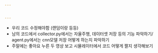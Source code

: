 ```yaml
---


---
```


<ul>
<li>우리 코드 수정해야함 (랜덤이랑 등등)</li>
<li>남의 코드에서 collector.py에서는 자율주행, 데이터셋 저장 등의 기능 파악하기/ agent.py에서는 cnn모델 저장 어떻게 하는지 파악하기</li>
<li>주말에는 좋아요 누른 두 영상 보고 시뮬레이터에서 코드 어떻게 짤지 생각해보기</li>
</ul>

